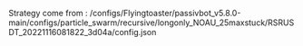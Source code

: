 Strategy come from : /configs/Flyingtoaster/passivbot_v5.8.0-main/configs/particle_swarm/recursive/longonly_NOAU_25maxstuck/RSRUSDT_20221116081822_3d04a/config.json